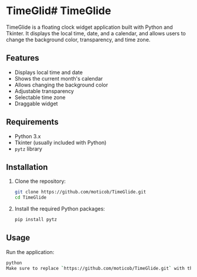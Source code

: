 # TimeGlid# TimeGlide

TimeGlide is a floating clock widget application built with Python and Tkinter. It displays the local time, date, and a calendar, and allows users to change the background color, transparency, and time zone.

## Features

- Displays local time and date
- Shows the current month's calendar
- Allows changing the background color
- Adjustable transparency
- Selectable time zone
- Draggable widget

## Requirements

- Python 3.x
- Tkinter (usually included with Python)
- `pytz` library

## Installation

1. Clone the repository:
    ```sh
    git clone https://github.com/moticob/TimeGlide.git
    cd TimeGlide
    ```

2. Install the required Python packages:
    ```sh
    pip install pytz
    ```

## Usage

Run the application:
```sh
python 
Make sure to replace `https://github.com/moticob/TimeGlide.git` with the actual URL of your repository.e